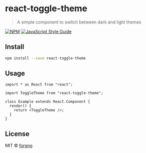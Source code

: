 # react-toggle-theme

> A simple component to switch between dark and light themes

[![NPM](https://img.shields.io/npm/v/react-toggle-theme.svg)](https://www.npmjs.com/package/react-toggle-theme) [![JavaScript Style Guide](https://img.shields.io/badge/code_style-standard-brightgreen.svg)](https://standardjs.com)

## Install

```bash
npm install --save react-toggle-theme
```

## Usage

```tsx
import * as React from "react";

import ToggleTheme from "react-toggle-theme";

class Example extends React.Component {
  render() {
    return <ToggleTheme />;
  }
}
```

## License

MIT © [forgng](https://github.com/forgng)
